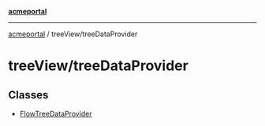[**acmeportal**](../../README.md)

***

[acmeportal](../../README.md) / treeView/treeDataProvider

# treeView/treeDataProvider

## Classes

- [FlowTreeDataProvider](classes/FlowTreeDataProvider.md)
